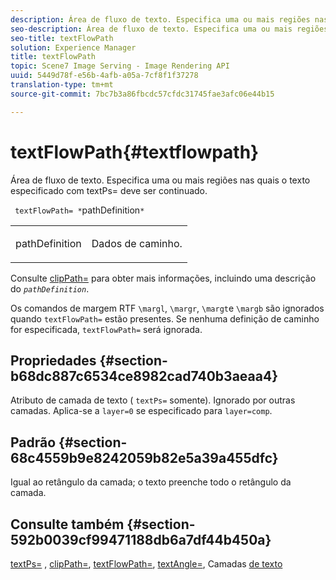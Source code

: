 ```yaml
---
description: Área de fluxo de texto. Especifica uma ou mais regiões nas quais o texto especificado com textPs= deve ser continuado.
seo-description: Área de fluxo de texto. Especifica uma ou mais regiões nas quais o texto especificado com textPs= deve ser continuado.
seo-title: textFlowPath
solution: Experience Manager
title: textFlowPath
topic: Scene7 Image Serving - Image Rendering API
uuid: 5449d78f-e56b-4afb-a05a-7cf8f1f37278
translation-type: tm+mt
source-git-commit: 7bc7b3a86fbcdc57cfdc31745fae3afc06e44b15

---
```



# textFlowPath{#textflowpath}

Área de fluxo de texto. Especifica uma ou mais regiões nas quais o texto especificado com textPs= deve ser continuado.

` textFlowPath= *`pathDefinition`*`

<table id="simpletable_52CEFF5C3CCB4642A9A320D01B1BF8E0"> 
 <tr class="strow"> 
  <td class="stentry"> <p> <span class="varname"> pathDefinition </span> </p> </td> 
  <td class="stentry"> <p>Dados de caminho. </p> </td> 
 </tr> 
</table>

Consulte [clipPath=](../../../../../is-api/http-ref/image-serving-api-ref/c-http-protocol-reference/c-command-reference/r-clippath.md#reference-8139b1b52dc54749b51b109521ddf83d) para obter mais informações, incluindo uma descrição do *`pathDefinition`*.

Os comandos de margem RTF `\margl`, `\margr`, `\margt`e `\margb` são ignorados quando `textFlowPath=` estão presentes. Se nenhuma definição de caminho for especificada, `textFlowPath=` será ignorada.

## Propriedades {#section-b68dc887c6534ce8982cad740b3aeaa4}

Atributo de camada de texto ( `textPs=` somente). Ignorado por outras camadas. Aplica-se a `layer=0` se especificado para `layer=comp`.

## Padrão {#section-68c4559b9e8242059b82e5a39a455dfc}

Igual ao retângulo da camada; o texto preenche todo o retângulo da camada.

## Consulte também {#section-592b0039cf99471188db6a7df44b450a}

[textPs=](../../../../../is-api/http-ref/image-serving-api-ref/c-http-protocol-reference/c-command-reference/r-textps.md#reference-4209a2a6169f44278da2647cfb0cd767) , [clipPath=](../../../../../is-api/http-ref/image-serving-api-ref/c-http-protocol-reference/c-command-reference/r-clippath.md#reference-8139b1b52dc54749b51b109521ddf83d), [textFlowPath=](../../../../../is-api/http-ref/image-serving-api-ref/c-http-protocol-reference/c-command-reference/r-textflowpath.md#reference-0b8d9493d71342f0b6a64a6d221584ef), [textAngle=](../../../../../is-api/http-ref/image-serving-api-ref/c-http-protocol-reference/c-command-reference/r-textangle.md#reference-447f624c0e764d0cb5c75846d1b44d15), Camadas [de texto](../../../../../is-api/http-ref/image-serving-api-ref/c-http-protocol-reference/c-text-formatting/r-text-layers.md#reference-47e78cfb18134db5ab09e17af14a6a8f)
